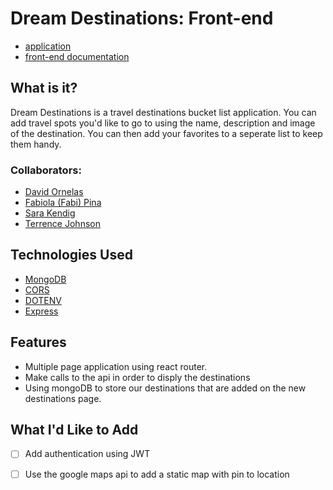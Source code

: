 # Dream Destinations: Front-end

* [application](https://mern-destinations.herokuapp.com/)
* [front-end documentation](https://github.com/TCJohnson1/MERN-location-front)

## What is it?
Dream Destinations is a travel destinations bucket list application. You can add travel spots you'd like to go to using the name, description and image of the destination. You can then add your favorites to a seperate list to keep them handy.

### Collaborators:

*  [David Ornelas](http://linkedin.com/in/davidornelas-engineer)
*  [Fabiola (Fabi) Pina](https://www.linkedin.com/in/fabiolampina/)
*  [Sara Kendig](https://www.linkedin.com/in/sarakendig/)
*  [Terrence Johnson](https://www.linkedin.com/in/terrence-c-johnson2/)


## Technologies Used

* [MongoDB](https://www.mongodb.com/)
* [CORS](https://developer.mozilla.org/en-US/docs/Web/HTTP/CORS)
* [DOTENV](https://www.npmjs.com/package/dotenv)
* [Express](http://expressjs.com/en/api.html)


## Features
* Multiple page application using react router.
* Make calls to the api in order to disply the destinations
* Using mongoDB to store our destinations that are added on the new destinations page.


## What I'd Like to Add 
- [ ] Add authentication using JWT
- [ ] Use the google maps api to add a static map with pin to location



